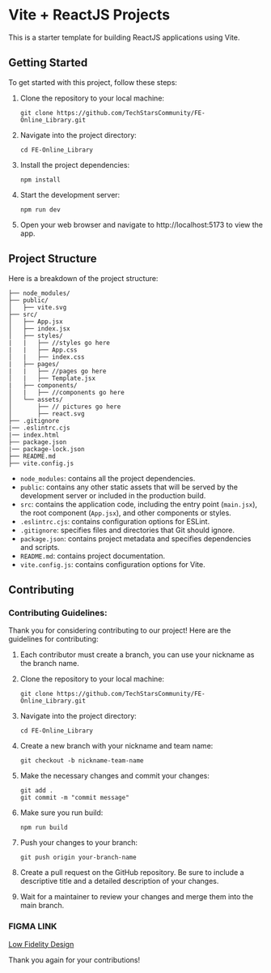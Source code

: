 # Vite + ReactJS Projects

This is a starter template for building ReactJS applications using Vite.

## Getting Started

To get started with this project, follow these steps:

1. Clone the repository to your local machine:

    ```
    git clone https://github.com/TechStarsCommunity/FE-Online_Library.git
    ```

2. Navigate into the project directory:

    ```
    cd FE-Online_Library
    ```

3. Install the project dependencies:

    ```
    npm install
    ```

4. Start the development server:

    ```
    npm run dev
    ```

5. Open your web browser and navigate to http://localhost:5173 to view the app.

## Project Structure

Here is a breakdown of the project structure:

```
├── node_modules/
├── public/
│   ├── vite.svg
├── src/
│   ├── App.jsx
│   ├── index.jsx
│   ├── styles/
|   |   ├── //styles go here
|   |   ├── App.css
│   |   ├── index.css
|   ├── pages/
|   |   ├── //pages go here
│   |   ├── Template.jsx
|   ├── components/
│   |   ├── //components go here
│   └── assets/
│       ├── // pictures go here
│       ├── react.svg
├── .gitignore
|── .eslintrc.cjs
|── index.html
├── package.json
|── package-lock.json
├── README.md
├── vite.config.js
```

-   `node_modules`: contains all the project dependencies.
-   `public`: contains any other static assets that will be served by the development server or included in the production build.
-   `src`: contains the application code, including the entry point (`main.jsx`), the root component (`App.jsx`), and other components or styles.
-   `.eslintrc.cjs`: contains configuration options for ESLint.
-   `.gitignore`: specifies files and directories that Git should ignore.
-   `package.json`: contains project metadata and specifies dependencies and scripts.
-   `README.md`: contains project documentation.
-   `vite.config.js`: contains configuration options for Vite.

## Contributing

### Contributing Guidelines:

Thank you for considering contributing to our project! Here are the guidelines for contributing:

1. Each contributor must create a branch, you can use your nickname as the branch name.

2. Clone the repository to your local machine:

    ```
    git clone https://github.com/TechStarsCommunity/FE-Online_Library.git
    ```

3. Navigate into the project directory:

    ```
    cd FE-Online_Library
    ```

4. Create a new branch with your nickname and team name:

    ```
    git checkout -b nickname-team-name
    ```

5. Make the necessary changes and commit your changes:

   ```
   git add .
   git commit -m "commit message"
   ```
6. Make sure you run build:
   ```
   npm run build
   ```

7. Push your changes to your branch:

    ```
    git push origin your-branch-name
    ```

8. Create a pull request on the GitHub repository. Be sure to include a descriptive title and a detailed description of your changes.

9.  Wait for a maintainer to review your changes and merge them into the main branch.

### FIGMA LINK

[Low Fidelity Design](https://www.figma.com/file/mX7juDzXo4p0qdkuR0VDbL/BooksLab?type=design&node-id=157-184&t=KcvQZIkJeMPElOWT-0)

Thank you again for your contributions!
